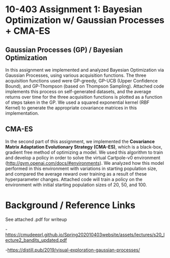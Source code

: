 # 10-403 Assignment 1: Bayesian Optimization w/ Gaussian Processes + CMA-ES

## Gaussian Processes (GP) / Bayesian Optimization
In this assignment we implemented and analyzed Bayesian Optimization via Gaussian Processes, using various acquisition functions. The three acquisition functions used were GP-greedy, GP-UCB (Upper Confidence Bound), and GP-Thompson (based on Thompson Sampling). Attached code implements this process on self-generated datasets, and the average returns over time for the three acquisition functions is plotted as a function of steps taken in the GP. We used a squared exponential kernel (RBF Kernel) to generate the appropriate covariance matrices in this implementation.
## CMA-ES
In the second part of this assignment, we implemented the **Covariance Matrix Adaptation Evolutionary Strategy (CMA-ES)**, which is a black-box, gradient free 
method of optimizing a model. We used this algorithm to train and develop a policy in order to solve the virtual Cartpole-v0 environment (http://gym.openai.com/docs/#environments). We analyzed how this model performed in this environment with variations in starting population size, and compared the average reward over training as a result of these hyperparameter changes. Attached code will train a policy on the environment with initial starting population sizes of 20, 50, and 100.  

# Background / Reference Links
See attached .pdf for writeup

-https://cmudeeprl.github.io/Spring202010403website/assets/lectures/s20_lecture2_bandits_updated.pdf


-https://distill.pub/2019/visual-exploration-gaussian-processes/
